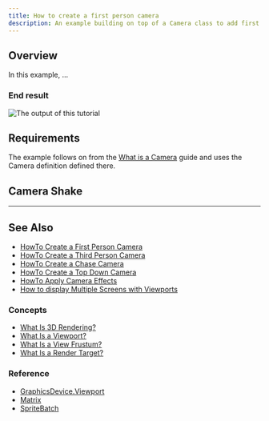 ```yaml
---
title: How to create a first person camera
description: An example building on top of a Camera class to add first person movement.
---
```


## Overview

In this example, ...

### End result

![The output of this tutorial](../images/HowTo_AnimateSprite_Final.gif)

## Requirements

The example follows on from the [What is a Camera](../../../whatis/graphics/WhatIs_Camera.md) guide and uses the Camera definition defined there.

## Camera Shake

---

## See Also

- [HowTo Create a First Person Camera](../../howto/graphics/camera/HowTo_Create_First_Person_Camera.md)
- [HowTo Create a Third Person Camera](../../howto/graphics/camera/HowTo_Create_Third_Person_Camera.md)
- [HowTo Create a Chase Camera](../../howto/graphics/camera/HowTo_Create_Chase_Camera.md)
- [HowTo Create a Top Down Camera](../../howto/graphics/camera/HowTo_Create_Top_Down_Camera.md)
- [HowTo Apply Camera Effects](../../howto/graphics/camera/HowTo_Apply_Camera_Effects.md)
- [How to display Multiple Screens with Viewports](../../howto/graphics/HowTo_UseViewportForSplitscreenGaming.md)

### Concepts

- [What Is 3D Rendering?](WhatIs_3DRendering.md)
- [What Is a Viewport?](../../whatis/graphics/WhatIs_Viewport.md)
- [What Is a View Frustum?](WhatIs_ViewFrustum.md)
- [What Is a Render Target?](WhatIs_Render_Target.md)

### Reference

- [GraphicsDevice.Viewport](xref:Microsoft.Xna.Framework.Graphics.GraphicsDevice)
- [Matrix](xref:Microsoft.Xna.Framework.Matrix)
- [SpriteBatch](xref:Microsoft.Xna.Framework.Graphics.SpriteBatch)
